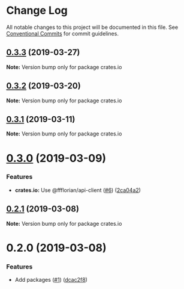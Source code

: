 # Change Log

All notable changes to this project will be documented in this file.
See [Conventional Commits](https://conventionalcommits.org) for commit guidelines.

## [0.3.3](https://github.com/ffflorian/api-clients/tree/master/packages/crates.io/compare/crates.io@0.3.2...crates.io@0.3.3) (2019-03-27)

**Note:** Version bump only for package crates.io





## [0.3.2](https://github.com/ffflorian/api-clients/tree/master/packages/crates.io/compare/crates.io@0.3.1...crates.io@0.3.2) (2019-03-20)

**Note:** Version bump only for package crates.io





## [0.3.1](https://github.com/ffflorian/api-clients/tree/master/packages/crates.io/compare/crates.io@0.3.0...crates.io@0.3.1) (2019-03-11)

**Note:** Version bump only for package crates.io





# [0.3.0](https://github.com/ffflorian/api-clients/tree/master/packages/crates.io/compare/crates.io@0.2.1...crates.io@0.3.0) (2019-03-09)


### Features

* **crates.io:** Use @ffflorian/api-client ([#6](https://github.com/ffflorian/api-clients/tree/master/packages/crates.io/issues/6)) ([2ca04a2](https://github.com/ffflorian/api-clients/tree/master/packages/crates.io/commit/2ca04a2))





## [0.2.1](https://github.com/ffflorian/api-clients/tree/master/packages/crates.io/compare/crates.io@0.2.0...crates.io@0.2.1) (2019-03-08)

**Note:** Version bump only for package crates.io





# 0.2.0 (2019-03-08)


### Features

* Add packages ([#1](https://github.com/ffflorian/api-clients/tree/master/packages/crates.io/issues/1)) ([dcac2f8](https://github.com/ffflorian/api-clients/tree/master/packages/crates.io/commit/dcac2f8))
